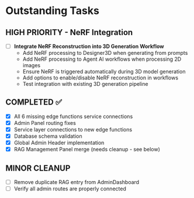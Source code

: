 # Outstanding Tasks

## HIGH PRIORITY - NeRF Integration
- [ ] **Integrate NeRF Reconstruction into 3D Generation Workflow**
  - Add NeRF processing to Designer3D when generating from prompts
  - Add NeRF processing to Agent AI workflows when processing 2D images
  - Ensure NeRF is triggered automatically during 3D model generation
  - Add options to enable/disable NeRF reconstruction in workflows
  - Test integration with existing 3D generation pipeline

## COMPLETED ✅
- [x] All 6 missing edge functions service connections
- [x] Admin Panel routing fixes  
- [x] Service layer connections to new edge functions
- [x] Database schema validation
- [x] Global Admin Header implementation
- [x] RAG Management Panel merge (needs cleanup - see below)

## MINOR CLEANUP
- [ ] Remove duplicate RAG entry from AdminDashboard
- [ ] Verify all admin routes are properly connected